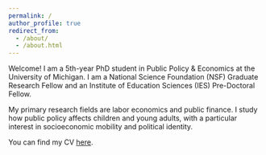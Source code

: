 ```yaml
---
permalink: /
author_profile: true
redirect_from: 
  - /about/
  - /about.html
---
```


Welcome! I am a 5th-year PhD student in Public Policy & Economics at the University of Michigan. I am a National Science Foundation (NSF) Graduate Research Fellow and an Institute of Education Sciences (IES) Pre-Doctoral Fellow. 

My primary research fields are labor economics and public finance. I study how public policy affects children and young adults, with a particular interest in socioeconomic mobility and political identity. 

You can find my CV [here](https://micah-baum.github.io/files/baum_cv.pdf). 

